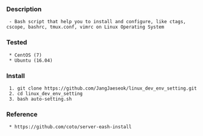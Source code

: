 ### Description ###
```
 - Bash script that help you to install and configure, like ctags, cscope, bashrc, tmux.conf, vimrc on Linux Operating System
```

### Tested ###
```
 * CentOS (7)
 * Ubuntu (16.04)
```

### Install ###
```
 1. git clone https://github.com/JangJaeseok/linux_dev_env_setting.git
 2. cd linux_dev_env_setting
 3. bash auto-setting.sh
```

### Reference ###
```
 * https://github.com/coto/server-eash-install
```
